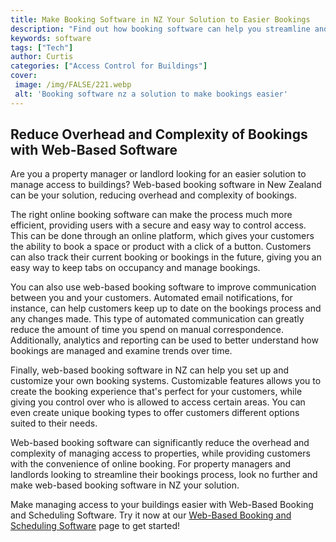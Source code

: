 ```yaml
---
title: Make Booking Software in NZ Your Solution to Easier Bookings
description: "Find out how booking software can help you streamline and simplify the booking process in NZ Learn how to make the most of the technology and get the results you need"
keywords: software
tags: ["Tech"]
author: Curtis
categories: ["Access Control for Buildings"]
cover: 
 image: /img/FALSE/221.webp
 alt: 'Booking software nz a solution to make bookings easier'
---
```

## Reduce Overhead and Complexity of Bookings with Web-Based Software
Are you a property manager or landlord looking for an easier solution to manage access to buildings? Web-based booking software in New Zealand can be your solution, reducing overhead and complexity of bookings.

The right online booking software can make the process much more efficient, providing users with a secure and easy way to control access. This can be done through an online platform, which gives your customers the ability to book a space or product with a click of a button. Customers can also track their current booking or bookings in the future, giving you an easy way to keep tabs on occupancy and manage bookings.

You can also use web-based booking software to improve communication between you and your customers. Automated email notifications, for instance, can help customers keep up to date on the bookings process and any changes made. This type of automated communication can greatly reduce the amount of time you spend on manual correspondence. Additionally, analytics and reporting can be used to better understand how bookings are managed and examine trends over time.

Finally, web-based booking software in NZ can help you set up and customize your own booking systems. Customizable features allows you to create the booking experience that's perfect for your customers, while giving you control over who is allowed to access certain areas. You can even create unique booking types to offer customers different options suited to their needs. 

Web-based booking software can significantly reduce the overhead and complexity of managing access to properties, while providing customers with the convenience of online booking. For property managers and landlords looking to streamline their bookings process, look no further and make web-based booking software in NZ your solution. 

Make managing access to your buildings easier with Web-Based Booking and Scheduling Software. Try it now at our [Web-Based Booking and Scheduling Software](/bookings) page to get started!

